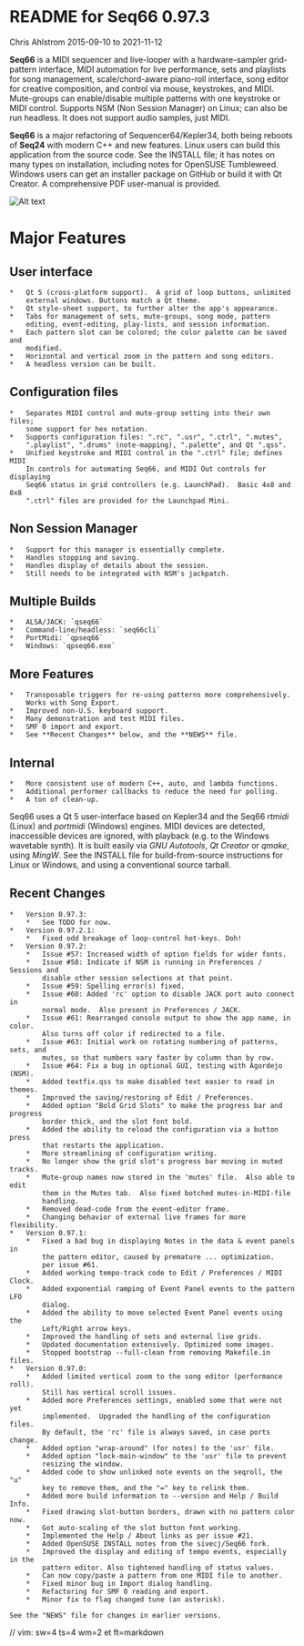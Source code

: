 # README for Seq66 0.97.3

Chris Ahlstrom
2015-09-10 to 2021-11-12

__Seq66__ is a MIDI sequencer and live-looper with a hardware-sampler
grid-pattern interface, MIDI automation for live performance, sets and playlists
for song management, scale/chord-aware piano-roll interface, song editor for
creative composition, and control via mouse, keystrokes, and MIDI.
Mute-groups can enable/disable multiple patterns with one keystroke or MIDI
control. Supports NSM (Non Session Manager) on Linux; can also be run
headless.  It does not support audio samples, just MIDI.

__Seq66__ is a major refactoring of Sequencer64/Kepler34, both being reboots of
__Seq24__ with modern C++ and new features.  Linux users can build this
application from the source code.  See the INSTALL file; it has notes on many
types on installation, including notes for OpenSUSE Tumbleweed.  Windows users
can get an installer package on GitHub or build it with Qt Creator.  A
comprehensive PDF user-manual is provided.

![Alt text](doc/latex/images/main-window/main-window-fluxbox.png?raw=true "Seq66
Dark-Cold Fluxbox")

# Major Features

##  User interface

    *   Qt 5 (cross-platform support).  A grid of loop buttons, unlimited
        external windows. Buttons match a Qt theme.
    *   Qt style-sheet support, to further alter the app's appearance.
    *   Tabs for management of sets, mute-groups, song mode, pattern
        editing, event-editing, play-lists, and session information.
    *   Each pattern slot can be colored; the color palette can be saved and
        modified.
    *   Horizontal and vertical zoom in the pattern and song editors.
    *   A headless version can be built.

##  Configuration files

    *   Separates MIDI control and mute-group setting into their own files;
        some support for hex notation.
    *   Supports configuration files: ".rc", ".usr", ".ctrl", ".mutes",
        ".playlist", ".drums" (note-mapping), ".palette", and Qt ".qss".
    *   Unified keystroke and MIDI control in the ".ctrl" file; defines MIDI
        In controls for automating Seq66, and MIDI Out controls for displaying
        Seq66 status in grid controllers (e.g. LaunchPad).  Basic 4x8 and 8x8
        ".ctrl" files are provided for the Launchpad Mini.

##  Non Session Manager

    *   Support for this manager is essentially complete.
    *   Handles stopping and saving.
    *   Handles display of details about the session.
    *   Still needs to be integrated with NSM's jackpatch.

##  Multiple Builds

    *   ALSA/JACK: `qseq66`
    *   Command-line/headless: `seq66cli`
    *   PortMidi: `qpseq66`
    *   Windows: `qpseq66.exe`

##  More Features

    *   Transposable triggers for re-using patterns more comprehensively.
        Works with Song Export.
    *   Improved non-U.S. keyboard support.
    *   Many demonstration and test MIDI files.
    *   SMF 0 import and export.
    *   See **Recent Changes** below, and the **NEWS** file.

##  Internal

    *   More consistent use of modern C++, auto, and lambda functions.
    *   Additional performer callbacks to reduce the need for polling.
    *   A ton of clean-up.

Seq66 uses a Qt 5 user-interface based on Kepler34 and the Seq66 *rtmidi*
(Linux) and *portmidi* (Windows) engines.  MIDI devices are detected,
inaccessible devices are ignored, with playback (e.g. to the Windows wavetable
synth). It is built easily via *GNU Autotools*, *Qt Creator* or *qmake*, using
*MingW*.  See the INSTALL file for build-from-source instructions for Linux or
Windows, and using a conventional source tarball.

## Recent Changes

    *   Version 0.97.3:
        *   See TODO for now.
    *   Version 0.97.2.1:
        *   Fixed odd breakage of loop-control hot-keys. Doh!
    *   Version 0.97.2:
        *   Issue #57: Increased width of option fields for wider fonts.
        *   Issue #58: Indicate if NSM is running in Preferences / Sessions and
            disable other session selections at that point.
        *   Issue #59: Spelling error(s) fixed.
        *   Issue #60: Added 'rc' option to disable JACK port auto connect in
            normal mode.  Also present in Preferences / JACK.
        *   Issue #61: Rearranged console output to show the app name, in color.
            Also turns off color if redirected to a file.
        *   Issue #63: Initial work on rotating numbering of patterns, sets, and
            mutes, so that numbers vary faster by column than by row.
        *   Issue #64: Fix a bug in optional GUI, testing with Agordejo (NSM).
        *   Added textfix.qss to make disabled text easier to read in themes.
        *   Improved the saving/restoring of Edit / Preferences.
        *   Added option "Bold Grid Slots" to make the progress bar and progress
            border thick, and the slot font bold.
        *   Added the ability to reload the configuration via a button press
            that restarts the application.
        *   More streamlining of configuration writing.
        *   No longer show the grid slot's progress bar moving in muted tracks.
        *   Mute-group names now stored in the 'mutes' file.  Also able to edit
            them in the Mutes tab.  Also fixed botched mutes-in-MIDI-file
            handling.
        *   Removed dead-code from the event-editor frame.
        *   Changing behavior of external live frames for more flexibility.
    *   Version 0.97.1:
        *   Fixed a bad bug in displaying Notes in the data & event panels in
            the pattern editor, caused by premature ... optimization.
            per issue #61.
        *   Added working tempo-track code to Edit / Preferences / MIDI Clock.
        *   Added exponential ramping of Event Panel events to the pattern LFO
            dialog.
        *   Added the ability to move selected Event Panel events using the
            Left/Right arrow keys.
        *   Improved the handling of sets and external live grids.
        *   Updated documentation extensively. Optimized some images.
        *   Stopped bootstrap --full-clean from removing Makefile.in files.
    *   Version 0.97.0:
        *   Added limited vertical zoom to the song editor (performance roll).
            Still has vertical scroll issues.
        *   Added more Preferences settings, enabled some that were not yet
            implemented.  Upgraded the handling of the configuration files.
            By default, the 'rc' file is always saved, in case ports change.
        *   Added option "wrap-around" (for notes) to the 'usr' file.
        *   Added option "lock-main-window" to the 'usr' file to prevent
            resizing the window.
        *   Added code to show unlinked note events on the seqroll, the "u"
            key to remove them, and the "=" key to relink them.
        *   Added more build information to --version and Help / Build Info.
        *   Fixed drawing slot-button borders, drawn with no pattern color now.
        *   Got auto-scaling of the slot button font working.
        *   Implemented the Help / About links as per issue #21.
        *   Added OpenSUSE INSTALL notes from the sivecj/Seq66 fork.
        *   Improved the display and editing of tempo events, especially in the
            pattern editor. Also tightened handling of status values.
        *   Can now copy/paste a pattern from one MIDI file to another.
        *   Fixed minor bug in Import dialog handling.
        *   Refactoring for SMF 0 reading and export.
        *   Minor fix to flag changed tune (an asterisk).

    See the "NEWS" file for changes in earlier versions.

// vim: sw=4 ts=4 wm=2 et ft=markdown
